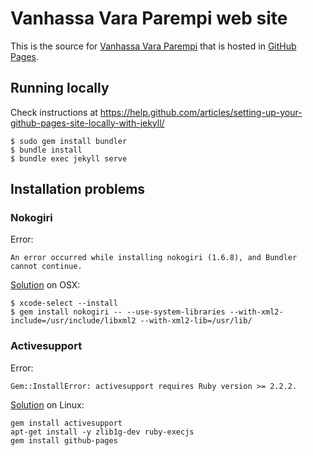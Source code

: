 # Vanhassa Vara Parempi web site

This is the source for [Vanhassa Vara Parempi](http://www.vanhassavaraparempi.fi/) that is hosted in [GitHub Pages](https://pages.github.com/).

## Running locally

Check instructions at https://help.github.com/articles/setting-up-your-github-pages-site-locally-with-jekyll/

```
$ sudo gem install bundler
$ bundle install
$ bundle exec jekyll serve
```
## Installation problems

### Nokogiri

Error: 
```
An error occurred while installing nokogiri (1.6.8), and Bundler cannot continue.
```

[Solution](http://stackoverflow.com/a/34653921) on OSX:

```
$ xcode-select --install
$ gem install nokogiri -- --use-system-libraries --with-xml2-include=/usr/include/libxml2 --with-xml2-lib=/usr/lib/
```

### Activesupport

Error:
```
Gem::InstallError: activesupport requires Ruby version >= 2.2.2.
```

[Solution](https://github.com/github/pages-gem/issues/181) on Linux:

```
gem install activesupport
apt-get install -y zlib1g-dev ruby-execjs
gem install github-pages
```
